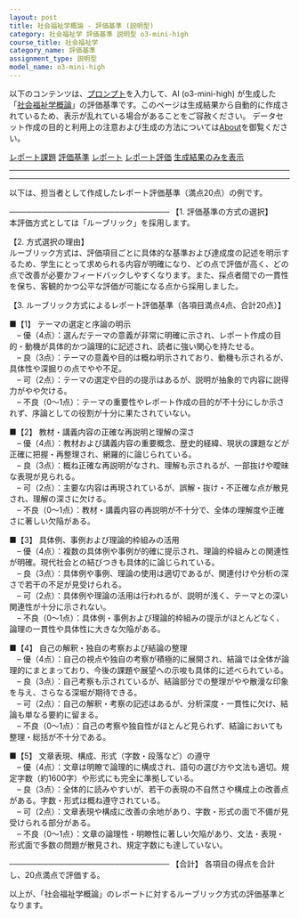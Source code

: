 ```yaml
---
layout: post
title: 社会福祉学概論 - 評価基準 (説明型)
category: 社会福祉学 評価基準 説明型 o3-mini-high
course_title: 社会福祉学
category_name: 評価基準
assignment_type: 説明型
model_name: o3-mini-high
---
```


以下のコンテンツは、[プロンプト](https://github.com/takedatoshiyuki/synthetic_assignments/tree/main/generated/社会福祉学/o3-mini-high/prompt_評価基準-説明型.md)を入力して、AI (o3-mini-high) が生成した「[社会福祉学概論](/contents/社会福祉学/)」の評価基準です。このページは生成結果から自動的に作成されているため、表示が乱れている場合があることをご容赦ください。
データセット作成の目的と利用上の注意および生成の方法については[About](/About)を御覧ください。

[レポート課題](../レポート課題-説明型)
[評価基準](../評価基準-説明型)
[レポート](../レポート-説明型)
[レポート評価](../レポート評価-説明型)
[生成結果のみを表示](https://github.com/takedatoshiyuki/synthetic_assignments/tree/main/generated/社会福祉学/o3-mini-high/評価基準-説明型.md)
  

***
***
  
以下は、担当者として作成したレポート評価基準（満点20点）の例です。

─────────────────────────────
【1. 評価基準の方式の選択】  
本評価方式としては「ルーブリック」を採用します。

【2. 方式選択の理由】  
ルーブリック方式は、評価項目ごとに具体的な基準および達成度の記述を明示するため、学生にとって求められる内容が明確になり、どの点で評価が高く、どの点で改善が必要かフィードバックしやすくなります。また、採点者間での一貫性を保ち、客観的かつ公平な評価が可能になる点から採用しました。

【3. ルーブリック方式によるレポート評価基準（各項目満点4点、合計20点）】  

■【1】 テーマの選定と序論の明示  
 – 優（4点）：選んだテーマの意義が非常に明確に示され、レポート作成の目的・動機が具体的かつ論理的に記述され、読者に強い関心を持たせる。  
 – 良（3点）：テーマの意義や目的は概ね明示されており、動機も示されるが、具体性や深掘りの点でやや不足。  
 – 可（2点）：テーマの選定や目的の提示はあるが、説明が抽象的で内容に説得力がやや欠ける。  
 – 不良（0～1点）：テーマの重要性やレポート作成の目的が不十分にしか示されず、序論としての役割が十分に果たされていない。  

■【2】 教材・講義内容の正確な再説明と理解の深さ  
 – 優（4点）：教材および講義内容の重要概念、歴史的経緯、現状の課題などが正確に把握・再整理され、網羅的に論じられている。  
 – 良（3点）：概ね正確な再説明がなされ、理解も示されるが、一部抜けや曖昧な表現が見られる。  
 – 可（2点）：主要な内容は再現されているが、誤解・抜け・不正確な点が散見され、理解の深さに欠ける。  
 – 不良（0～1点）：教材・講義内容の再説明が不十分で、全体の理解度や正確さに著しい欠陥がある。  

■【3】 具体例、事例および理論的枠組みの活用  
 – 優（4点）：複数の具体例や事例が的確に提示され、理論的枠組みとの関連性が明確。現代社会との結びつきも具体的に論じられている。  
 – 良（3点）：具体例や事例、理論の使用は適切であるが、関連付けや分析の深さで若干の不足が見受けられる。  
 – 可（2点）：具体例や理論の活用は行われるが、説明が浅く、テーマとの深い関連性が十分に示されない。  
 – 不良（0～1点）：具体例・事例および理論的枠組みの提示がほとんどなく、論理の一貫性や具体性に大きな欠陥がある。  

■【4】 自己の解釈・独自の考察および結論の整理  
 – 優（4点）：自己の視点や独自の考察が積極的に展開され、結論では全体が論理的にまとまっており、今後の課題や展望への示唆も具体的に述べられている。  
 – 良（3点）：自己考察も示されているが、結論部分での整理がやや散漫な印象を与え、さらなる深堀が期待できる。  
 – 可（2点）：自己の解釈・考察の記述はあるが、分析深度・一貫性に欠け、結論も単なる要約に留まる。  
 – 不良（0～1点）：自己の考察や独自性がほとんど見られず、結論においても整理・総括が不十分である。  

■【5】 文章表現、構成、形式（字数・段落など）の遵守  
 – 優（4点）：文章は明瞭で論理的に構成され、語句の選び方や文法も適切。規定字数（約1600字）や形式にも完全に準拠している。  
 – 良（3点）：全体的に読みやすいが、若干の表現の不自然さや構成上の改善点がある。字数・形式は概ね遵守されている。  
 – 可（2点）：文章表現や構成に改善の余地があり、字数・形式の面で不備が見受けられる部分がある。  
 – 不良（0～1点）：文章の論理性・明瞭性に著しい欠陥があり、文法・表現・形式面で多数の問題が散見され、規定字数にも達していない。

─────────────────────────────
【合計】 各項目の得点を合計し、20点満点で評価する。

以上が、「社会福祉学概論」のレポートに対するルーブリック方式の評価基準となります。
